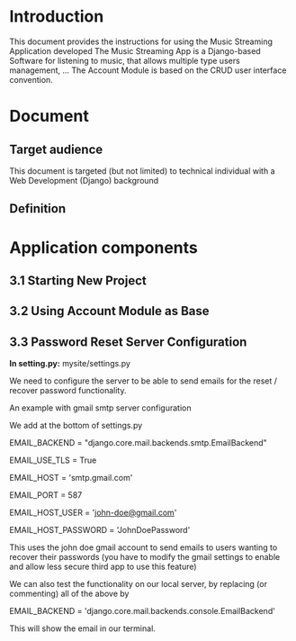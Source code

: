 # Introduction #
This document provides the instructions for using the Music Streaming Application developed 
The Music Streaming App is a Django-based Software for listening to music, that allows multiple type users management, ...
The Account Module is based on the CRUD user interface convention.  



# Document #

## Target audience ##

This document is targeted (but not limited) to technical individual with a Web Development (Django) background 


## Definition ##


 



# Application components #

 


## 3.1 Starting New Project ##   
 





## 3.2 Using Account Module as Base ## 





## 3.3 Password Reset Server Configuration ## 

**In setting.py:** mysite/settings.py  

We need to configure the server to be able to send emails for the reset / recover password functionality.  

An example with gmail smtp server configuration  

We add at the bottom of settings.py  

EMAIL_BACKEND = "django.core.mail.backends.smtp.EmailBackend" 

EMAIL_USE_TLS = True 

EMAIL_HOST = 'smtp.gmail.com' 

EMAIL_PORT = 587 

EMAIL_HOST_USER = 'john-doe@gmail.com' 

EMAIL_HOST_PASSWORD = 'JohnDoePassword' 

This uses the john doe gmail account to send emails to users wanting to recover their passwords (you have to modify the gmail settings to enable and allow less secure third app to use this feature) 

We can also test the functionality on our local server, by replacing (or commenting) all of the above by    

EMAIL_BACKEND = 'django.core.mail.backends.console.EmailBackend' 

This will show the email in our terminal.

